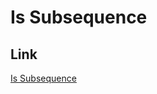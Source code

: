 # Is Subsequence

## Link
[Is Subsequence](https://leetcode.com/problems/is-subsequence/description/)
